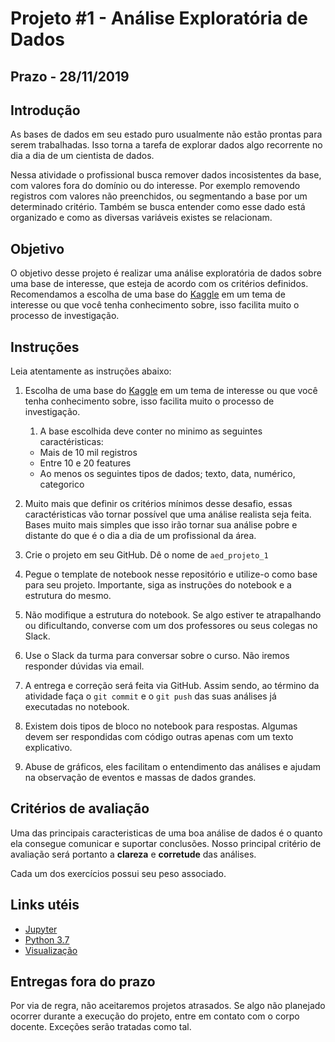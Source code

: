 # Projeto #1 - Análise Exploratória de Dados

## Prazo - **28/11/2019**

## Introdução

As bases de dados em seu estado puro usualmente não estão prontas para serem trabalhadas. Isso torna a tarefa de explorar dados algo recorrente no dia a dia de um cientista de dados.

Nessa atividade o profissional busca remover dados incosistentes da base, com valores fora do domínio ou do interesse. Por exemplo removendo registros com valores não preenchidos, ou segmentando a base por um determinado critério. Também se busca entender como esse dado está organizado e como as diversas variáveis existes se relacionam.

## Objetivo

O objetivo desse projeto é realizar uma análise exploratória de dados sobre uma base de interesse, que esteja de acordo com os critérios definidos. Recomendamos a escolha de uma base do [Kaggle](www.kaggle.com) em um tema de interesse ou que você tenha conhecimento sobre, isso facilita muito o processo de investigação.

## Instruções

Leia atentamente as instruções abaixo:

1. Escolha de uma base do [Kaggle](www.kaggle.com) em um tema de interesse ou que você tenha conhecimento sobre, isso facilita muito o processo de investigação.

   1. A base escolhida deve conter no minimo as seguintes caractéristicas:

   - Mais de 10 mil registros
   - Entre 10 e 20 features
   - Ao menos os seguintes tipos de dados; texto, data, numérico, categorico

1. Muito mais que definir os critérios mínimos desse desafio, essas caractéristicas vão tornar possível que uma análise realista seja feita. Bases muito mais simples que isso irão tornar sua análise pobre e distante do que é o dia a dia de um profissional da área.

1. Crie o projeto em seu GitHub. Dê o nome de `aed_projeto_1`

1. Pegue o template de notebook nesse repositório e utilize-o como base para seu projeto. Importante, siga as instruções do notebook e a estrutura do mesmo.

1. Não modifique a estrutura do notebook. Se algo estiver te atrapalhando ou dificultando, converse com um dos professores ou seus colegas no Slack.

1. Use o Slack da turma para conversar sobre o curso. Não iremos responder dúvidas via email.

1. A entrega e correção será feita via GitHub. Assim sendo, ao término da atividade faça o `git commit` e o `git push` das suas análises já executadas no notebook.

1. Existem dois tipos de bloco no notebook para respostas. Algumas devem ser respondidas com código outras apenas com um texto explicativo.

1. Abuse de gráficos, eles facilitam o entendimento das análises e ajudam na observação de eventos e massas de dados grandes.

## Critérios de avaliação

Uma das principais caracteristicas de uma boa análise de dados é o quanto ela consegue comunicar e suportar conclusões. Nosso principal critério de avaliação será portanto a **clareza** e **corretude** das análises.

Cada um dos exercícios possui seu peso associado.

## Links utéis

- [Jupyter](https://jupyterlab.readthedocs.io/en/stable/user/notebook.html)
- [Python 3.7](https://docs.python.org/3.7/library/index.html)
- [Visualização](https://pandas.pydata.org/pandas-docs/stable/user_guide/visualization.html)

## Entregas fora do prazo

Por via de regra, não aceitaremos projetos atrasados. Se algo não planejado ocorrer durante a execução do projeto, entre em contato com o corpo docente. Exceções serão tratadas como tal.
